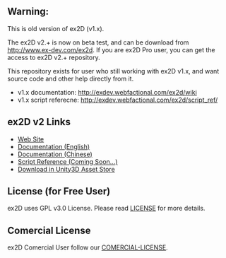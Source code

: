 ## Warning:

This is old version of ex2D (v1.x).

The ex2D v2.+ is now on beta test, and can be download from http://www.ex-dev.com/ex2d.
If you are ex2D Pro user, you can get the access to ex2D v2.+ repository.

This repository exists for user who still working with ex2D v1.x, and want source code and other help directly from it.

* v1.x documentation: http://exdev.webfactional.com/ex2d/wiki
* v1.x script referecne: http://exdev.webfactional.com/ex2d/script_ref/

## ex2D v2 Links

* [Web Site](http://ex-dev.com/ex2d) 
* [Documentation (English)](http://ex-dev.com/ex2d/docs)
* [Documentation (Chinese)](http://ex-dev.com/ex2d/docs/zh)
* [Script Reference (Coming Soon...)](TODO)
* [Download in Unity3D Asset Store](http://u3d.as/content/ex-dev-team/ex2d-v1-0-0/2eJ)

## License (for Free User)

ex2D uses GPL v3.0 License. Please read [LICENSE](https://github.com/exdev/ex2d-v1/blob/master/LICENSE.txt) for more details.

## Comercial License

ex2D Comercial User follow our [COMERCIAL-LICENSE](https://github.com/exdev/ex2d-dev/blob/master/COMERCIAL-LICENSE.txt).

